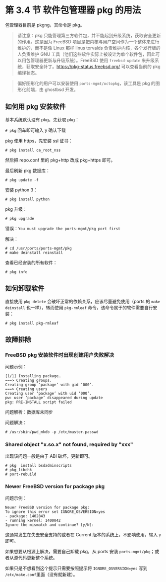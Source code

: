 # 第 3.4 节 软件包管理器 pkg 的用法

包管理器目前是 pkgng，其命令是 pkg。

> 请注意：pkg 只能管理第三方软件包，并不能起到升级系统，获取安全更新的作用。这是因为 FreeBSD 项目是把内核与用户空间作为一个整体来进行维护的，而不是像 Linux 那样 linus torvalds 负责维护内核，各个发行版的人负责维护 GNU 工具（他们这些软件实际上被设计为单个软件包，因此可以用包管理器更新与升级系统）。FreeBSD 使用 `freebsd-update` 来升级系统，获取安全补丁。<https://pkg-status.freebsd.org/> 可以查看当前的 pkg 编译状态。

> 偏好图形化的用户可以安装使用 `ports-mgmt/octopkg`，该工具是 pkg 的图形化前端，由 ghostbsd 开发。

## 如何用 pkg 安装软件

基本系统默认没有 pkg，先获取 pkg：

`# pkg` 回车即可输入 y 确认下载

pkg 使用 https，先安装 ssl 证书：

`# pkg install ca_root_nss`

然后把 repo.conf 里的 pkg+http 改成 pkg+https 即可。

最后刷新 pkg 数据库：

`# pkg update -f`

安装 python 3：

`# pkg install python`

pkg 升级：

`# pkg upgrade`

错误：`You must upgrade the ports-mgmt/pkg port first`

解决：

```shell-session
# cd /usr/ports/ports-mgmt/pkg
# make deinstall reinstall
```

查看已经安装的所有软件：

```shell-session
# pkg info
```

## 如何卸载软件

直接使用 `pkg delete` 会破坏正常的依赖关系，应该尽量避免使用（ports 的 `make deinstall` 也一样），转而使用 `pkg-rmleaf` 命令，该命令属于的软件需要自行安装：

`# pkg install pkg-rmleaf`

## 故障排除

### FreeBSD pkg 安装软件时出现创建用户失败解决

问题示例：

```shell-session
[1/1] Installing package…
===> Creating groups.
Creating group ‘package’ with gid ‘000’.
===> Creating users
Creating user ‘package’ with uid ‘000’.
pw: user ‘package’ disappeared during update
pkg: PRE-INSTALL script failed
```

问题解析：数据库未同步

问题解决：

```shell-session
# /usr/sbin/pwd_mkdb -p /etc/master.passwd
```

### Shared object "x.so.x" not found, required by "xxx"

出现该问题一般是由于 ABI 破坏，更新即可。

```shell-session
# pkg  install bsdadminscripts
# pkg_libchk
# port-rebuild
```

### Newer FreeBSD version for package pkg

问题示例：

```shell-session
Neuer FreeBSD version for package pkg:
To ignore this error set IGNORE_OSVERSION=yes
- package: 1402843
- running kernel: 1400042
Ignore the mismatch and continue? [y/N]:
```

这通常发生在失去安全支持的或者在 Current 版本的系统上，不影响使用，输入 `y` 即可。

如果想要从根源上解决，需要自己卸载 pkg，从 ports 安装 `ports-mgmt/pkg`；或者从源代码更新整个系统。

如果只是不想看到这个提示只需要按照提示将 `IGNORE_OSVERSION=yes` 写到 `/etc/make.conf`里面（没有就新建）。

